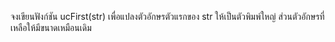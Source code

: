 จงเขียนฟังก์ชัน ucFirst(str) เพื่อแปลงตัวอักษรตัวแรกของ str ให้เป็นตัวพิมพ์ใหญ่ ส่วนตัวอักษรที่เหลือให้มีขนาดเหมือนเดิม